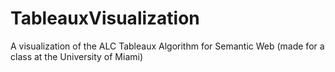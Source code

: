 # TableauxVisualization
A visualization of the ALC Tableaux Algorithm for Semantic Web (made for a class at the University of Miami)

